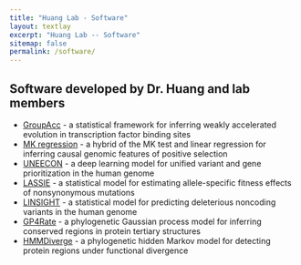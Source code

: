 ```yaml
---
title: "Huang Lab - Software"
layout: textlay
excerpt: "Huang Lab -- Software"
sitemap: false
permalink: /software/
---
```


## Software developed by Dr. Huang and lab members
<ul>
  <li>
    <a href="https://github.com/May-BG/GroupAcc">GroupAcc</a> - a statistical framework for inferring weakly accelerated evolution in transcription factor binding sites
  </li>

  <li>
    <a href="https://github.com/yifei-lab/MK-regression">MK regression</a> - a hybrid of the MK test and linear regression for inferring causal genomic features of positive selection
  </li>
  <li>
    <a href="https://github.com/yifei-lab/UNEECON">UNEECON</a> - a deep learning model for unified variant and gene prioritization in the human genome
  </li>
  <li>
    <a href="https://github.com/CshlSiepelLab/LASSIE">LASSIE</a> - a statistical model for estimating allele-specific fitness effects of nonsynonymous mutations
  </li>

  <li>
    <a href="https://github.com/CshlSiepelLab/LINSIGHT">LINSIGHT</a> - a statistical model for predicting deleterious noncoding variants in the human genome
  </li>

  <li>
    <a href="http://info.mcmaster.ca/yifei/software/gp4rate.html">GP4Rate</a> - a phylogenetic Gaussian process model for inferring conserved regions in protein tertiary structures
  </li>

  <li>
    <a href="http://info.mcmaster.ca/yifei/software/HMMDiverge.html">HMMDiverge</a> - a phylogenetic hidden Markov model for detecting protein regions under functional divergence
  </li>
</ul>

